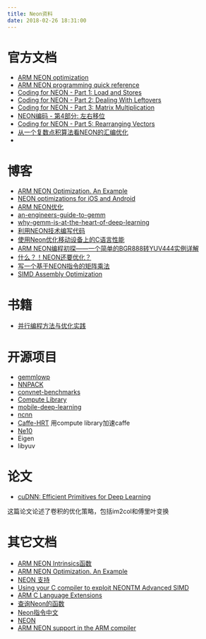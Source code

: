 ```yaml
---
title: Neon资料
date: 2018-02-26 18:31:00
---
```


# 官方文档
- [ARM NEON optimization](https://community.arm.com/android-community/b/android/posts/arm-neon-optimization)
- [ARM NEON programming quick reference](https://community.arm.com/android-community/b/android/posts/arm-neon-programming-quick-reference#_ednref3)
- [Coding for NEON - Part 1: Load and Stores](https://community.arm.com/processors/b/blog/posts/coding-for-neon---part-1-load-and-stores)
- [Coding for NEON - Part 2: Dealing With Leftovers](https://community.arm.com/processors/b/blog/posts/coding-for-neon---part-2-dealing-with-leftovers)
- [Coding for NEON - Part 3: Matrix Multiplication](https://community.arm.com/processors/b/blog/posts/coding-for-neon---part-3-matrix-multiplication)
- [NEON编码 - 第4部分: 左右移位](https://community.arm.com/cn/b/blog/posts/neon---4)
- [Coding for NEON - Part 5: Rearranging Vectors](https://community.arm.com/processors/b/blog/posts/coding-for-neon---part-5-rearranging-vectors)
- [从一个复数点积算法看NEON的汇编优化](https://community.arm.com/cn/b/blog/posts/neon-assemble-optimization-2013)
- [](http://infocenter.arm.com/help/topic/com.arm.doc.ihi0073a/IHI0073A_arm_neon_intrinsics_ref.pdf?resultof=%22%76%6d%6f%76%71%5f%6e%5f%66%33%32%22%20)

# 博客

 - [ARM NEON Optimization. An Example](http://hilbert-space.de/?p=22)
 - [NEON optimizations for iOS and Android](http://www.crickettechnology.com/blog/?p=691)
 - [ARM NEON优化](http://zyddora.github.io/2016/03/16/neon_2/)
 - [an-engineers-guide-to-gemm](https://petewarden.com/2015/10/25/an-engineers-guide-to-gemm/)
 - [why-gemm-is-at-the-heart-of-deep-learning](https://petewarden.com/2015/04/20/why-gemm-is-at-the-heart-of-deep-learning/)
 - [利用NEON技术编写代码](https://community.arm.com/cn/b/blog/posts/neon)
 - [使用Neon优化移动设备上的C语言性能](http://ju.outofmemory.cn/entry/205929)
 - [ARM NEON编程初探——一个简单的BGR888转YUV444实例详解](https://segmentfault.com/a/1190000010127521)
 - [什么？！NEON还要优化？](https://www.jianshu.com/p/16d60ac56249)
 - [写一个基于NEON指令的矩阵乘法](https://www.jianshu.com/p/68879baa7c1f?from=timeline&isappinstalled=0)
 - [SIMD Assembly Optimization](https://blog.grijjy.com/2017/07/10/simd-assembly-optimization/)



# 书籍
 - [并行编程方法与优化实践](http://book.51cto.com/art/201506/481002.htm)


# 开源项目
 - [gemmlowp](https://github.com/google/gemmlowp)
 - [NNPACK](https://github.com/Maratyszcza/NNPACK)
 - [convnet-benchmarks](https://github.com/soumith/convnet-benchmarks)
 - [Compute Library](https://github.com/ARM-software/ComputeLibrary)
 - [mobile-deep-learning](https://github.com/baidu/mobile-deep-learning)
 - [ncnn](https://github.com/Tencent/ncnn)
 - [Caffe-HRT](https://github.com/OAID/Caffe-HRT) 用compute library加速caffe
 - [Ne10](http://projectne10.github.io/Ne10/)
 - Eigen
 - libyuv


# 论文
- [cuDNN: Efficient Primitives for Deep Learning](https://arxiv.org/pdf/1410.0759.pdf)

这篇论文论述了卷积的优化策略，包括im2col和傅里叶变换



# 其它文档
- [ARM NEON Intrinsics函数](https://gcc.gnu.org/onlinedocs/gcc-4.8.2/gcc/ARM-NEON-Intrinsics.html)
- [ARM NEON Optimization. An Example](http://hilbert-space.de/?p=22)
- [NEON 支持](https://developer.android.google.cn/ndk/guides/cpu-arm-neon.html?hl=zh-cn#build)
- [Using your C compiler to exploit NEONTM Advanced SIMD](https://www.doulos.com/knowhow/arm/using_your_c_compiler_to_exploit_neon/Resources/using_your_c_compiler_to_exploit_neon.pdf)
- [ARM C Language Extensions](http://infocenter.arm.com/help/topic/com.arm.doc.ihi0053b/IHI0053B_arm_c_language_extensions_2013.pdf)
- [查询Neon的函数](https://developer.arm.com/technologies/neon/intrinsics)
- [Neon指令中文](http://infocenter.arm.com/help/basic/help.jsp?topic=/com.arm.doc.dui0204ic/CJAJIIGG.html)
- [NEON](https://developer.arm.com/technologies/neon)
- [ARM NEON support in the ARM compiler](https://www.arm.com/files/pdf/NEON_Support_in_the_ARM_Compiler.pdf)
